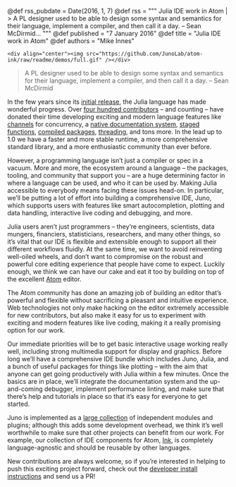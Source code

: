 @def rss_pubdate = Date(2016, 1, 7)
@def rss = """ Julia IDE work in Atom | > A PL designer used to be able to design some syntax and semantics for their language, implement a compiler, and then call it a day. –  Sean McDirmid... """
@def published = "7 January 2016"
@def title = "Julia IDE work in Atom"
@def authors = "Mike Innes"  

~~~
<div align="center"><img src="https://github.com/JunoLab/atom-ink/raw/readme/demos/full.gif" /></div>
~~~

> A PL designer used to be able to design some syntax and semantics for their language, implement a compiler, and then call it a day. –  Sean McDirmid

In the few years since its [initial release](/blog/2012/02/why-we-created-julia/), the Julia language has made wonderful progress. Over [four hundred contributors](https://github.com/JuliaLang/julia/graphs/contributors) – and counting – have donated their time developing exciting and modern language features like [channels](https://github.com/JuliaLang/julia/pull/12042) for concurrency, a [native documentation system](https://docs.julialang.org/en/latest/manual/documentation/), [staged functions](https://docs.julialang.org/en/latest/manual/metaprogramming/#generated-functions), [compiled packages](https://docs.julialang.org/en/v1/manual/modules/#), [threading](https://github.com/JuliaLang/julia/pull/13410), and tons more. In the lead up to 1.0 we have a faster and more stable runtime, a more comprehensive standard library, and a more enthusiastic community than ever before.

However, a programming language isn’t just a compiler or spec in a vacuum. More and more, the ecosystem around a language – the packages, tooling, and community that support you – are a huge determining factor in where a language can be used, and who it can be used by. Making Julia accessible to everybody means facing these issues head-on. In particular, we’ll be putting a lot of effort into building a comprehensive IDE, Juno, which supports users with features like smart autocompletion, plotting and data handling, interactive live coding and debugging, and more.

Julia users aren’t just programmers – they’re engineers, scientists, data mungers, financiers, statisticians, researchers, and many other things, so it’s vital that our IDE is flexible and extensible enough to support all their different workflows fluidly. At the same time, we want to avoid reinventing well-oiled wheels, and don’t want to compromise on the robust and powerful core editing experience that people have come to expect. Luckily enough, we think we can have our cake and eat it too by building on top of the excellent [Atom](https://atom.io/) editor.

The Atom community has done an amazing job of building an editor that’s powerful and flexible without sacrificing a pleasant and intuitive experience. Web technologies not only make hacking on the editor extremely accessible for new contributors, but also make it easy for us to experiment with exciting and modern features like live coding, making it a really promising option for our work.

Our immediate priorities will be to get basic interactive usage working really well, including strong multimedia support for display and graphics. Before long we’ll have a comprehensive IDE bundle which includes Juno, Julia, and a bunch of useful packages for things like plotting – with the aim that anyone can get going productively with Julia within a few minutes. Once the basics are in place, we’ll integrate the documentation system and the up-and-coming debugger, implement performance linting, and make sure that there’s help and tutorials in place so that it’s easy for everyone to get started.

Juno is implemented as a [large collection](https://github.com/JunoLab) of independent modules and plugins; although this adds some development overhead, we think it’s well worthwhile to make sure that other projects can benefit from our work. For example, our collection of IDE components for Atom, [Ink](https://github.com/JunoLab/atom-ink), is completely language-agnostic and should be reusable by other languages.

New contributions are always welcome, so if you’re interested in helping to push this exciting project forward, check out the [developer install instructions](https://github.com/JunoLab/atom-julia-client/tree/master/docs) and send us a PR!
